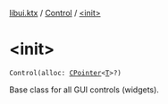 [libui.ktx](../index.md) / [Control](index.md) / [&lt;init&gt;](./-init-.md)

# &lt;init&gt;

`Control(alloc: `[`CPointer`](../../kotlinx.cinterop/-c-pointer/index.md)`<`[`T`](index.md#T)`>?)`

Base class for all GUI controls (widgets).

